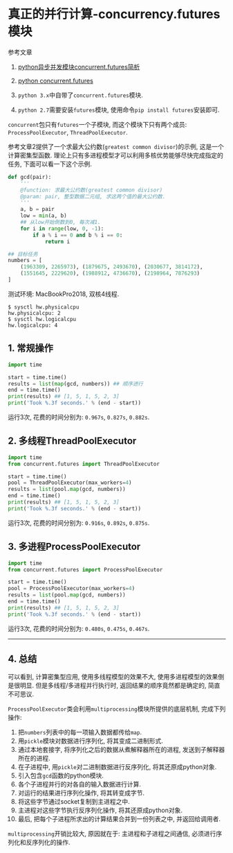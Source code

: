 # 真正的并行计算-concurrency.futures模块

参考文章

1. [python异步并发模块concurrent.futures简析](http://lovesoo.org/analysis-of-asynchronous-concurrent-python-module-concurrent-futures.html)

2. [python concurrent.futures](https://www.cnblogs.com/kangoroo/p/7628092.html)

1. `python 3.x`中自带了`concurrent.futures`模块.
2. `python 2.7`需要安装`futures`模块, 使用命令`pip install futures`安装即可.

`concurrent`包只有`futures`一个子模块, 而这个模块下只有两个成员: `ProcessPoolExecutor`, `ThreadPoolExecutor`.

参考文章2提供了一个求最大公约数(`greatest common divisor`)的示例, 这是一个计算密集型函数. 理论上只有多进程模型才可以利用多核优势能够尽快完成指定的任务, 下面可以看一下这个示例.

```py
def gcd(pair):
    '''
    @function: 求最大公约数(greatest common divisor)
    @param: pair, 整型数据二元组, 求这两个值的最大公约数.
    '''
    a, b = pair
    low = min(a, b)
    ## 从low开始倒数到0, 每次减1.
    for i in range(low, 0, -1):
        if a % i == 0 and b % i == 0:
            return i

## 目标任务
numbers = [
    (1963309, 2265973), (1879675, 2493670), (2030677, 3814172),
    (1551645, 2229620), (1988912, 4736670), (2198964, 7876293)
]
```

测试环境: MacBookPro2018, 双核4线程.

```console
$ sysctl hw.physicalcpu
hw.physicalcpu: 2
$ sysctl hw.logicalcpu
hw.logicalcpu: 4
```

## 1. 常规操作

```py
import time

start = time.time()
results = list(map(gcd, numbers)) ## 顺序进行
end = time.time()
print(results) ## [1, 5, 1, 5, 2, 3]
print('Took %.3f seconds.' % (end - start)) 
```

运行3次, 花费的时间分别为: `0.967s`, `0.827s`, `0.882s`.

## 2. 多线程ThreadPoolExecutor

```py
import time
from concurrent.futures import ThreadPoolExecutor

start = time.time()
pool = ThreadPoolExecutor(max_workers=4)
results = list(pool.map(gcd, numbers))
end = time.time()
print(results) ## [1, 5, 1, 5, 2, 3]
print('Took %.3f seconds.' % (end - start)) 
```

运行3次, 花费的时间分别为: `0.916s`, `0.892s`, `0.875s`.

## 3. 多进程ProcessPoolExecutor

```py
import time
from concurrent.futures import ProcessPoolExecutor

start = time.time()
pool = ProcessPoolExecutor(max_workers=4)
results = list(pool.map(gcd, numbers))
end = time.time()
print(results) ## [1, 5, 1, 5, 2, 3]
print('Took %.3f seconds.' % (end - start)) 
```

运行3次, 花费的时间分别为: `0.480s`, `0.475s`, `0.467s`.

------

## 4. 总结

可以看到, 计算密集型应用, 使用多线程模型的效果不大, 使用多进程模型的效果倒是很明显. 但是多线程/多进程并行执行时, 返回结果的顺序竟然都是确定的, 简直不可思议.

`ProcessPoolExecutor`类会利用`multiprocessing`模块所提供的底层机制, 完成下列操作: 

1. 把`numbers`列表中的每一项输入数据都传给`map`. 
2. 用`pickle`模块对数据进行序列化, 将其变成二进制形式. 
3. 通过本地套接字, 将序列化之后的数据从煮解释器所在的进程, 发送到子解释器所在的进程. 
4. 在子进程中, 用`pickle`对二进制数据进行反序列化, 将其还原成python对象. 
5. 引入包含`gcd`函数的python模块. 
6. 各个子进程并行的对各自的输入数据进行计算. 
7. 对运行的结果进行序列化操作, 将其转变成字节. 
8. 将这些字节通过socket复制到主进程之中. 
9. 主进程对这些字节执行反序列化操作, 将其还原成python对象. 
10. 最后, 把每个子进程所求出的计算结果合并到一份列表之中, 并返回给调用者. 

`multiprocessing`开销比较大, 原因就在于: 主进程和子进程之间通信, 必须进行序列化和反序列化的操作. 
